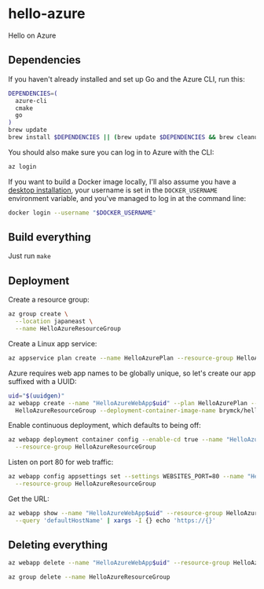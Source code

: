 hello-azure
===========

Hello on Azure

Dependencies
------------

If you haven't already installed and set up Go and the Azure CLI, run this:

```sh
DEPENDENCIES=(
  azure-cli
  cmake
  go
)
brew update
brew install $DEPENDENCIES || (brew update $DEPENDENCIES && brew cleanup $DEPENDENCIES)
```

You should also make sure you can log in to Azure with the CLI:

```sh
az login
```

If you want to build a Docker image locally, I'll also assume you have a [desktop
installation][install_docker], your username is set in the `DOCKER_USERNAME` environment variable,
and you've managed to log in at the command line:

```sh
docker login --username "$DOCKER_USERNAME"
```

Build everything
----------------

Just run `make`


Deployment
----------

Create a resource group:

```sh
az group create \
  --location japaneast \
  --name HelloAzureResourceGroup
```

Create a Linux app service:

```sh
az appservice plan create --name HelloAzurePlan --resource-group HelloAzureResourceGroup --is-linux
```

Azure requires web app names to be globally unique, so let's create our app suffixed with a UUID:

```sh
uid="$(uuidgen)"
az webapp create --name "HelloAzureWebApp$uid" --plan HelloAzurePlan --resource-group \
  HelloAzureResourceGroup --deployment-container-image-name brymck/hello-azure
```

Enable continuous deployment, which defaults to being off:

```sh
az webapp deployment container config --enable-cd true --name "HelloAzureWebApp$uid" \
  --resource-group HelloAzureResourceGroup
```

Listen on port 80 for web traffic:

```sh
az webapp config appsettings set --settings WEBSITES_PORT=80 --name "HelloAzureWebApp$uid" \
  --resource-group HelloAzureResourceGroup
```

Get the URL:

```sh
az webapp show --name "HelloAzureWebApp$uid" --resource-group HelloAzureResourceGroup --output tsv \
  --query 'defaultHostName' | xargs -I {} echo 'https://{}'
```

Deleting everything
-------------------

```sh
az webapp delete --name "HelloAzureWebApp$uid" --resource-group HelloAzureResourceGroup

az group delete --name HelloAzureResourceGroup
```


[install_docker]: https://www.docker.com/products/docker-desktop
[token]: https://github.com/settings/tokens/new
